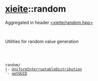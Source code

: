 # [xieite](./xieite.md)::random
Aggregated in header [<xieite/random.hpp>](../include/xieite/random.hpp)

<br/>

Utilities for random value generation

<br/><br/>

<pre><code>random/
|- <a href="./random/UniformInterruptableDistribution.md">UniformInterruptableDistribution</a>
`- <a href="./random/getUUID.md">getUUID</a>
</code></pre>
